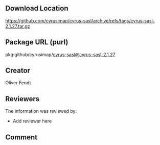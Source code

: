 ## Download Location

https://github.com/cyrusimap/cyrus-sasl/archive/refs/tags/cyrus-sasl-2.1.27.tar.gz

## Package URL (purl)

pkg:github/cyrusimap/cyrus-sasl@cyrus-sasl-2.1.27

## Creator

Oliver Fendt

## Reviewers

The information was reviewed by:

* Add reviewer here

## Comment

